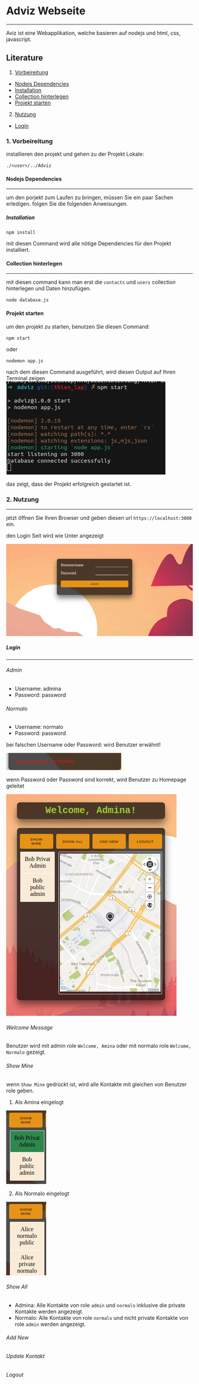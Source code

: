 

# Adviz Webseite
***
Aviz ist eine Webapplikation, welche basieren auf nodejs und html, css, javascript.

## Literature
1. [Vorbeireitung](#1-vorbeireitung)
* [Nodejs Dependencies](#nodejs-dependencies)
* [Installation](#installation)
* [Collection hinterlegen](#collection-hinterlegen)
* [Projekt starten](#projekt-starten)
2. [Nutzung](#2-nutzung)
* [Login](#login)

### 1. Vorbeireitung
installieren den projekt und gehen zu der Projekt Lokale:
```
./<user>/../Adviz

```
#### Nodejs Dependencies
***
um den porjekt zum Laufen zu bringen, müssen Sie ein paar Sachen erledigen. folgen Sie die folgenden Anweisungen.
##### Installation
```
npm install
```
mit diesen Command wird alle nötige Dependencies für den Projekt installiert.
#### Collection hinterlegen
***
mit diesen command kann man erst die `contacts` und `users` collection hinterlegen und Daten hinzufügen.
```
node database.js
```
#### Projekt starten
um den projekt zu starten, benutzen Sie diesen Command:
```
npm start
```
oder 
```
nodemon app.js
```
nach dem diesen Command ausgeführt, wird diesen Output auf Ihren Terminal zeigen
![alt npm_start](./Adviz/public/images/readmeImages/npmstart.png "npm start")

das zeigt, dass der Projekt erfolgreich gestartet ist. 

### 2. Nutzung
***
jetzt öffnen Sie Ihren Browser und geben diesen url `https://localhost:3000` ein.

den Login Seit wird wie Unter angezeigt

![login](./Adviz/public/images/readmeImages/Login.png "Login Page")

##### Login
***
###### Admin
+ Username: admina
+ Password: password
###### Normalo
+ Username: normalo
+ Password: password

bei falschen Username oder Password: wird Benutzer erwähnt!

![falschepassword_or_username](./Adviz/public/images/readmeImages/falscheusername_or_password.png "falsche password or username")

wenn Password oder Password sind korrekt, wird Benutzer zu Homepage geleitet

![homepage](./Adviz/public/images/readmeImages/homepage_admina.png "Homepage")
###### Welcome Message

Benutzer wird mit admin role `Welcome, Amina` oder mit normalo role  `Welcome, Normalo` gezeigt.

###### Show Mine 

wenn `Show Mine` gedrückt ist, wird alle Kontakte mit gleichen von Benutzer role geben. 
1. Als Amina eingelogt

![admin_showmine](./Adviz/public/images/readmeImages/Show_mine_admin.png "showmine admin")


2. Als Normalo eingelogt

![normalo_showmine](./Adviz/public/images/readmeImages/showmine_normalo.png "shownmine normalo")

###### Show All
* Admina: 
Alle Kontakte von role `admin` und `normalo` inklusive die private Kontakte werden   angezeigt.
* Normalo: 
Alle Kontakte von role `normalo` und  nicht private Kontakte von role `admin` werden angezeigt.

###### Add New

###### Update Kontakt

###### Logout

